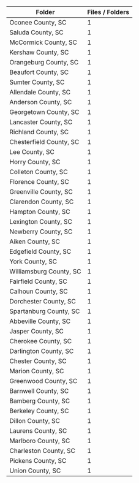 | Folder                  |   Files / Folders |
|-------------------------|-------------------|
| Oconee County, SC       |                 1 |
| Saluda County, SC       |                 1 |
| McCormick County, SC    |                 1 |
| Kershaw County, SC      |                 1 |
| Orangeburg County, SC   |                 1 |
| Beaufort County, SC     |                 1 |
| Sumter County, SC       |                 1 |
| Allendale County, SC    |                 1 |
| Anderson County, SC     |                 1 |
| Georgetown County, SC   |                 1 |
| Lancaster County, SC    |                 1 |
| Richland County, SC     |                 1 |
| Chesterfield County, SC |                 1 |
| Lee County, SC          |                 1 |
| Horry County, SC        |                 1 |
| Colleton County, SC     |                 1 |
| Florence County, SC     |                 1 |
| Greenville County, SC   |                 1 |
| Clarendon County, SC    |                 1 |
| Hampton County, SC      |                 1 |
| Lexington County, SC    |                 1 |
| Newberry County, SC     |                 1 |
| Aiken County, SC        |                 1 |
| Edgefield County, SC    |                 1 |
| York County, SC         |                 1 |
| Williamsburg County, SC |                 1 |
| Fairfield County, SC    |                 1 |
| Calhoun County, SC      |                 1 |
| Dorchester County, SC   |                 1 |
| Spartanburg County, SC  |                 1 |
| Abbeville County, SC    |                 1 |
| Jasper County, SC       |                 1 |
| Cherokee County, SC     |                 1 |
| Darlington County, SC   |                 1 |
| Chester County, SC      |                 1 |
| Marion County, SC       |                 1 |
| Greenwood County, SC    |                 1 |
| Barnwell County, SC     |                 1 |
| Bamberg County, SC      |                 1 |
| Berkeley County, SC     |                 1 |
| Dillon County, SC       |                 1 |
| Laurens County, SC      |                 1 |
| Marlboro County, SC     |                 1 |
| Charleston County, SC   |                 1 |
| Pickens County, SC      |                 1 |
| Union County, SC        |                 1 |